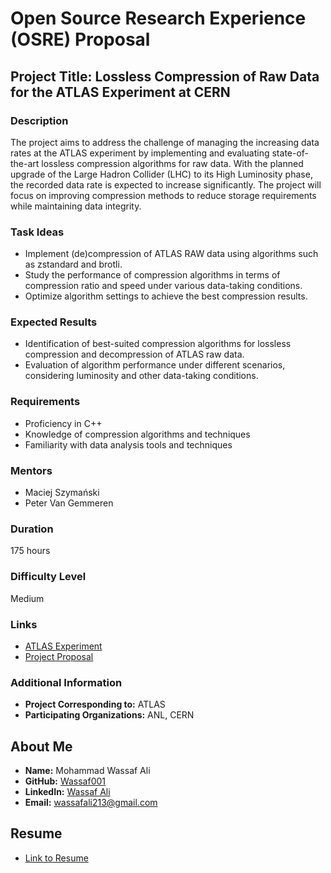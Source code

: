 # Open Source Research Experience (OSRE) Proposal

## Project Title: Lossless Compression of Raw Data for the ATLAS Experiment at CERN

### Description
The project aims to address the challenge of managing the increasing data rates at the ATLAS experiment by implementing and evaluating state-of-the-art lossless compression algorithms for raw data. With the planned upgrade of the Large Hadron Collider (LHC) to its High Luminosity phase, the recorded data rate is expected to increase significantly. The project will focus on improving compression methods to reduce storage requirements while maintaining data integrity.

### Task Ideas
- Implement (de)compression of ATLAS RAW data using algorithms such as zstandard and brotli.
- Study the performance of compression algorithms in terms of compression ratio and speed under various data-taking conditions.
- Optimize algorithm settings to achieve the best compression results.

### Expected Results
- Identification of best-suited compression algorithms for lossless compression and decompression of ATLAS raw data.
- Evaluation of algorithm performance under different scenarios, considering luminosity and other data-taking conditions.

### Requirements
- Proficiency in C++
- Knowledge of compression algorithms and techniques
- Familiarity with data analysis tools and techniques

### Mentors
- Maciej Szymański
- Peter Van Gemmeren

### Duration
175 hours

### Difficulty Level
Medium

### Links
- [ATLAS Experiment](https://home.cern/science/experiments/atlas)
- [Project Proposal](link-to-proposal)

### Additional Information
- **Project Corresponding to:** ATLAS
- **Participating Organizations:** ANL, CERN

## About Me
- **Name:** Mohammad Wassaf Ali
- **GitHub:** [Wassaf001](https://github.com/Wassaf001)
- **LinkedIn:** [Wassaf Ali](https://www.linkedin.com/in/wassafali)
- **Email:** wassafali213@gmail.com

## Resume
- [Link to Resume](https://github.com/Wassaf001/OSRE-Proposal/blob/main/l_resume.pdf)

